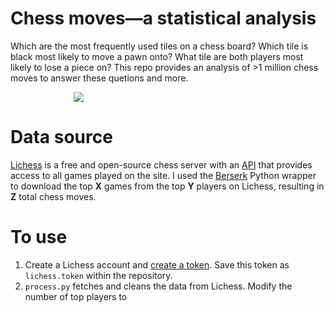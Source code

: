 # Chess moves—a statistical analysis

Which are the most frequently used tiles on a chess board? Which tile is black most likely to move a pawn onto? What tile are both players most likely to lose a piece on? This repo provides an analysis of >1 million chess moves to answer these quetions and more.

<img src="figures/both_all.png" style="padding-left: 20%; padding-right: 20%;">

# Data source

[Lichess](https://lichess.org/) is a free and open-source chess server with an [API](https://lichess.org/api) that provides access to all games played on the site. I used the [Berserk](https://pypi.org/project/berserk-downstream/) Python wrapper to download the top **X** games from the top **Y** players on Lichess, resulting in **Z** total chess moves.

# To use
1. Create a Lichess account and [create a token](https://lichess.org/account/oauth/token). Save this token as `lichess.token` within the repository.
2. `process.py` fetches and cleans the data from Lichess. Modify the number of top players to 